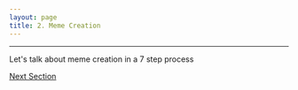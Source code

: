 ```yaml
---
layout: page
title: 2. Meme Creation
---
```

---
Let's talk about meme creation in a 7 step process

<a href = '/21-find-concept/' class ='nav-button'> Next Section </a>
